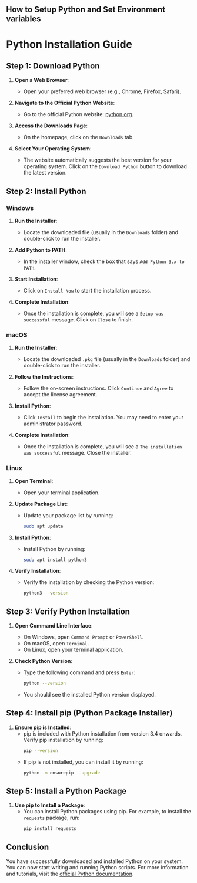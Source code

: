 ## How to Setup Python and Set Environment variables

# Python Installation Guide

## Step 1: Download Python

1. **Open a Web Browser**:
   - Open your preferred web browser (e.g., Chrome, Firefox, Safari).

2. **Navigate to the Official Python Website**:
   - Go to the official Python website: [python.org](https://www.python.org/).

3. **Access the Downloads Page**:
   - On the homepage, click on the `Downloads` tab.

4. **Select Your Operating System**:
   - The website automatically suggests the best version for your operating system. Click on the `Download Python` button to download the latest version.

## Step 2: Install Python

### Windows

1. **Run the Installer**:
   - Locate the downloaded file (usually in the `Downloads` folder) and double-click to run the installer.

2. **Add Python to PATH**:
   - In the installer window, check the box that says `Add Python 3.x to PATH`.

3. **Start Installation**:
   - Click on `Install Now` to start the installation process.

4. **Complete Installation**:
   - Once the installation is complete, you will see a `Setup was successful` message. Click on `Close` to finish.

### macOS

1. **Run the Installer**:
   - Locate the downloaded `.pkg` file (usually in the `Downloads` folder) and double-click to run the installer.

2. **Follow the Instructions**:
   - Follow the on-screen instructions. Click `Continue` and `Agree` to accept the license agreement.

3. **Install Python**:
   - Click `Install` to begin the installation. You may need to enter your administrator password.

4. **Complete Installation**:
   - Once the installation is complete, you will see a `The installation was successful` message. Close the installer.

### Linux

1. **Open Terminal**:
   - Open your terminal application.

2. **Update Package List**:
   - Update your package list by running:
     ```sh
     sudo apt update
     ```

3. **Install Python**:
   - Install Python by running:
     ```sh
     sudo apt install python3
     ```

4. **Verify Installation**:
   - Verify the installation by checking the Python version:
     ```sh
     python3 --version
     ```

## Step 3: Verify Python Installation

1. **Open Command Line Interface**:
   - On Windows, open `Command Prompt` or `PowerShell`.
   - On macOS, open `Terminal`.
   - On Linux, open your terminal application.

2. **Check Python Version**:
   - Type the following command and press `Enter`:
     ```sh
     python --version
     ```
   - You should see the installed Python version displayed.

## Step 4: Install pip (Python Package Installer)

1. **Ensure pip is Installed**:
   - pip is included with Python installation from version 3.4 onwards. Verify pip installation by running:
     ```sh
     pip --version
     ```
   - If pip is not installed, you can install it by running:
     ```sh
     python -m ensurepip --upgrade
     ```

## Step 5: Install a Python Package

1. **Use pip to Install a Package**:
   - You can install Python packages using pip. For example, to install the `requests` package, run:
     ```sh
     pip install requests
     ```

## Conclusion

You have successfully downloaded and installed Python on your system. You can now start writing and running Python scripts. For more information and tutorials, visit the [official Python documentation](https://docs.python.org/3/).



